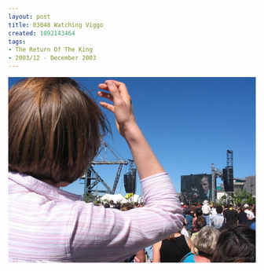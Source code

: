 ```yaml
---
layout: post
title: 03048 Watching Viggo
created: 1092143464
tags:
- The Return Of The King
- 2003/12 - December 2003
---
```


<img src="/image/images/130_3048-1091.jpg"/>

